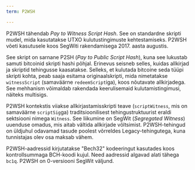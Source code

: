 ```yaml
---
term: P2WSH

---
```

P2WSH tähendab *Pay to Witness Script Hash*. See on standardne skripti mudel, mida kasutatakse UTXO kulutustingimuste kehtestamiseks. P2WSH võeti kasutusele koos SegWiti rakendamisega 2017. aasta augustis.

See skript on sarnane P2SH (*Pay to Public Script Hash*), kuna see lukustab samuti bitcoinid skripti hashi põhjal. Erinevus seisneb selles, kuidas allkirjad ja skriptid tehingusse kaasatakse. Selleks, et kulutada bitcoine seda tüüpi skripti kohta, peab saaja esitama originaalskripti, mida nimetatakse `witnessScript` (samaväärne `redeemScript`iga), koos nõutavate allkirjadega. See mehhanism võimaldab rakendada keerulisemaid kulutamistingimusi, näiteks multisigs.

P2WSH kontekstis viiakse allkirjastamisskripti teave (`scriptWitness`, mis on samaväärne `scriptSig`ga) traditsioonilisest tehingustruktuurist eraldi sektsiooni nimega `Witness`. See liikumine on SegWit (*Segregated Witness*) uuenduse omadus, mis aitab vältida allkirjade võltsimist. P2WSH-tehingud on üldjuhul odavamad tasude poolest võrreldes Legacy-tehingutega, kuna tunnistajas olev osa maksab vähem.

P2WSH-aadressid kirjutatakse "Bech32" kodeeringut kasutades koos kontrollsummaga BCH-koodi kujul. Need aadressid algavad alati tähega `bc1q`. P2WSH on 0-versiooni SegWit väljund.